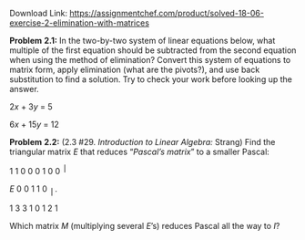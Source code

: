 Download Link: https://assignmentchef.com/product/solved-18-06-exercise-2-elimination-with-matrices
<br>



<strong>Problem</strong> <strong>2.1:</strong> In the two-by-two system of linear equations below, what multiple of the first equation should be subtracted from the second equation when using the method of elimination? Convert this system of equations to matrix form, apply elimination (what are the pivots?), and use back substitution to find a solution. Try to check your work before looking up the answer.

2<em>x</em> + 3<em>y</em> = 5

6<em>x</em> + 15<em>y</em> = 12

<strong>Problem</strong> <strong>2.2:</strong> (2.3 #29. <em>Introduction</em> <em>to</em> <em>Linear</em> <em>Algebra:</em> Strang) Find the triangular matrix <em>E</em> that reduces “<em>Pascal’s</em> <em>matrix</em>” to a smaller Pascal:




1   1   0    0              0   1    0    0  <sup>⎥</sup>

<em>E</em> 0     0   1    1    0  <sub>⎥</sub> .

1   3   3    1              0   1    2   1

Which matrix <em>M</em> (multiplying several <em>E</em>’s) reduces Pascal all the way to <em>I</em>?